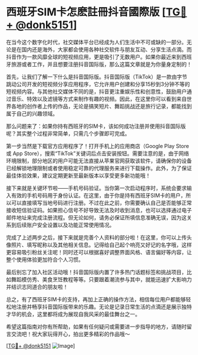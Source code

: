 # 西班牙SIM卡怎麽註冊抖音國際版 [[TG💪+ @donk5151](https://t.me/s/donk5151)]

在当今这个数字化时代，社交媒体平台已经成为人们生活中不可或缺的一部分。无论是在国内还是海外，大家都会使用各种社交软件与朋友互动、分享生活点滴。而抖音作为一款风靡全球的短视频应用，更是吸引了无数用户。如果你最近来到西班牙旅游或者工作，并且想要注册抖音国际版，那么这篇文章就是为你量身定制的！

首先，让我们了解一下什么是抖音国际版。抖音国际版（TikTok）是一款由字节跳动公司开发的短视频分享应用程序，它允许用户创建和分享15秒到3分钟不等的短视频内容。与其他社交媒体不同的是，抖音更注重娱乐性和创意性，鼓励用户通过音乐、特效以及滤镜等方式来制作有趣的视频。因此，在这里你可以看到来自世界各地的创作者上传的作品，无论是搞笑短片、舞蹈挑战还是旅行记录，都能找到属于自己的兴趣领域。

那么问题来了：如果你持有西班牙的SIM卡，该如何成功注册并使用抖音国际版呢？其实整个过程非常简单，只需几个步骤即可完成。

第一步当然是下载官方应用程序了！打开手机上的应用商店（Google Play Store 或 App Store），搜索“TikTok”关键词后点击安装按钮。需要注意的是，由于网络环境限制，部分地区的用户可能无法直接从苹果官网获取该软件，请确保你的设备已经解锁地理限制或者使用稳定可靠的代理服务来进行下载操作。此外，为了保证最佳体验效果，建议定期更新至最新版本以享受更多新功能哦！

接下来就是关键环节啦——手机号码验证。当你第一次启动程序时，系统会要求输入有效的手机号码用于身份认证。在这里，由于你是持有西班牙SIM卡的用户，所以可以直接填写当地号码进行注册。不过在此之前，你需要确认自己是否能够正常接收短信验证码。如果担心信号不好导致无法及时收到消息，也可以选择通过电子邮件地址来完成注册流程。但无论如何，请务必保证所填信息准确无误，因为这关系到后续账户安全设置以及功能正常使用情况。

完成了上述两步之后，接下来就是完善个人资料的部分啦！在这里，你可以上传头像照片、填写昵称以及其他相关信息。记得给自己起个响亮又好记的名字哦，这样更容易吸引粉丝关注呢！同时还可以根据喜好调整界面风格、语言偏好等内容，让整个使用体验更加符合个人习惯。

最后别忘了加入社区活动哦！抖音国际版内置了许多热门话题标签和挑战项目，比如舞蹈模仿秀、美食烹饪教程等等。只要跟着潮流参与其中，就能迅速扩大影响力并结识志同道合的朋友啦！

总之，有了西班牙SIM卡的支持，再加上正确的操作方法，相信每位用户都能够轻松地注册并畅享抖音国际版带来的乐趣。无论是记录日常生活的点滴还是展示独特才华的机会，这里都将成为展现自我风采的最佳舞台之一。

希望这篇指南对你有所帮助，如果有任何疑问或需要进一步指导的地方，请随时留言交流吧！祝大家玩得开心，拍出更多精彩的作品哦～

[[TG💪+ @donk5151](https://t.me/s/donk5151) ![Image](https://i.postimg.cc/rwNCRYN7/Snipaste-2025-04-30-17-27-05.png)]